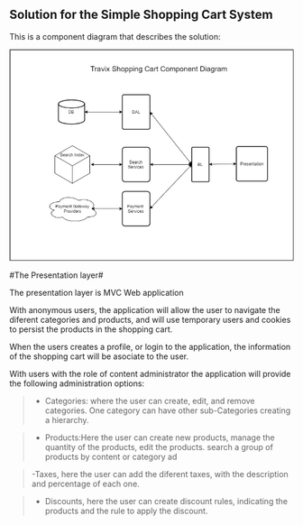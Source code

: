 ## Solution for the Simple Shopping Cart System

This is a component diagram that describes the solution:

![Component Diagram](https://github.com/RubenTejada/tech-test/blob/master/ShoppingCartComponents.png)

#The Presentation layer#

The presentation layer is MVC Web application

With anonymous users, the application will allow the user to navigate the diferent categories and products, and will use temporary users and cookies to persist the products in the shopping cart. 

When the users creates a profile, or login to the application, the information of the shopping cart will be asociate to the user.

With users with the role of content administrator the application will provide the following administration options:
  
 >- Categories: where the user can create, edit, and remove  categories. One category can have other sub-Categories creating a hierarchy.
  
 >- Products:Here the user can create new products, manage the quantity of the products, edit the products. search a group of products by content or category ad
  
 >-Taxes, here the user can add the diferent taxes, with the description and percentage of each one.
  
 >- Discounts, here the user can create discount rules, indicating the products and the rule to apply the discount.
  
















